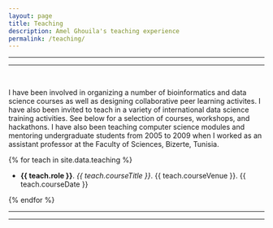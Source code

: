 ```yaml
---
layout: page
title: Teaching
description: Amel Ghouila's teaching experience
permalink: /teaching/
---
```


***
***
<br>

I have been involved in organizing a number of bioinformatics and data science courses as well as designing collaborative peer learning activites. 
I have also been invited to teach in a variety of international data science training activities. 
See below for a selection of courses, workshops, and hackathons.
I have also been teaching computer science modules and mentoring undergraduate students from 2005 to 2009 when I worked as an assistant professor at the Faculty of Sciences, Bizerte, Tunisia. 
 

{% for teach in site.data.teaching %}

- **{{ teach.role }}**. *{{ teach.courseTitle }}*. {{ teach.courseVenue }}. {{ teach.courseDate }}

{% endfor %}

***
***

